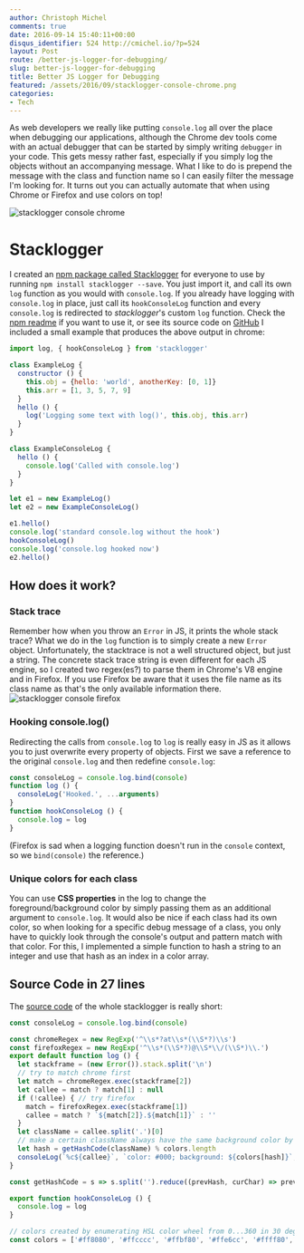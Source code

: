 ```yaml
---
author: Christoph Michel
comments: true
date: 2016-09-14 15:40:11+00:00
disqus_identifier: 524 http://cmichel.io/?p=524
layout: Post
route: /better-js-logger-for-debugging/
slug: better-js-logger-for-debugging
title: Better JS Logger for Debugging
featured: /assets/2016/09/stacklogger-console-chrome.png
categories:
- Tech
---
```

As web developers we really like putting `console.log` all over the place when debugging our applications, although the Chrome dev tools come with an actual debugger that can be started by simply writing `debugger` in your code. This gets messy rather fast, especially if you simply log the objects without an accompanying message. What I like to do is prepend the message with the class and function name so I can easily filter the message I'm looking for.
It turns out you can actually automate that when using Chrome or Firefox and use colors on top!

![stacklogger console chrome](http://cmichel.io/assets/2016/09/stacklogger-console-chrome.png)

# Stacklogger
I created an [npm package called Stacklogger](https://www.npmjs.com/package/stacklogger) for everyone to use by running `npm install stacklogger --save`. You just import it, and call its own `log` function as you would with `console.log`. If you already have logging with `console.log` in place, just call its `hookConsoleLog` function and every `console.log` is redirected to _stacklogger_'s custom `log` function. Check the [npm readme](https://www.npmjs.com/package/stacklogger) if you want to use it, or see its source code on [GitHub](https://github.com/MrToph/stacklogger)
I included a small example that produces the above output in chrome:
```javascript
import log, { hookConsoleLog } from 'stacklogger'

class ExampleLog {
  constructor () {
    this.obj = {hello: 'world', anotherKey: [0, 1]}
    this.arr = [1, 3, 5, 7, 9]
  }
  hello () {
    log('Logging some text with log()', this.obj, this.arr)
  }
}

class ExampleConsoleLog {
  hello () {
    console.log('Called with console.log')
  }
}

let e1 = new ExampleLog()
let e2 = new ExampleConsoleLog()

e1.hello()
console.log('standard console.log without the hook')
hookConsoleLog()
console.log('console.log hooked now')
e2.hello()
```
## How does it work?
### Stack trace
Remember how when you throw an `Error` in JS, it prints the whole stack trace? What we do in the `log` function is to simply create a new `Error` object. Unfortunately, the stacktrace is not a well structured object, but just a string. The concrete stack trace string is even different for each JS engine, so I created two regex(es?) to parse them in Chrome's V8 engine and in Firefox. If you use Firefox be aware that it uses the file name as its class name as that's the only available information there.
![stacklogger console firefox](http://cmichel.io/assets/2016/09/stacklogger-console-firefox.png)

### Hooking console.log()
Redirecting the calls from `console.log` to `log` is really easy in JS as it allows you to just overwrite every property of objects. First we save a reference to the original `console.log` and then redefine `console.log`:
```javascript
const consoleLog = console.log.bind(console)
function log () {
  consoleLog('Hooked.', ...arguments)
}
function hookConsoleLog () {
  console.log = log
}

```

(Firefox is sad when a logging function doesn't run in the `console` context, so we `bind(console)` the reference.)

### Unique colors for each class
You can use **CSS properties** in the log to change the foreground/background color by simply passing them as an additional argument to `console.log`. It would also be nice if each class had its own color, so when looking for a specific debug message of a class, you only have to quickly look through the console's output and pattern match with that color. For this, I implemented a simple function to hash a string to an integer and use that hash as an index in a color array.

## Source Code in 27 lines
The [source code](https://github.com/MrToph/stacklogger/blob/master/source/index.js) of the whole stacklogger is really short:
```javascript
const consoleLog = console.log.bind(console)

const chromeRegex = new RegExp('^\\s*?at\\s*(\\S*?)\\s')
const firefoxRegex = new RegExp('^\\s*(\\S*?)@\\S*\\/(\\S*)\\.')
export default function log () {
  let stackframe = (new Error()).stack.split('\n')
  // try to match chrome first
  let match = chromeRegex.exec(stackframe[2])
  let callee = match ? match[1] : null
  if (!callee) { // try firefox
    match = firefoxRegex.exec(stackframe[1])
    callee = match ? `${match[2]}.${match[1]}` : ''
  }
  let className = callee.split('.')[0]
  // make a certain className always have the same background color by computing a hash on it
  let hash = getHashCode(className) % colors.length
  consoleLog(`%c${callee}`, `color: #000; background: ${colors[hash]}`, ...arguments)
}

const getHashCode = s => s.split('').reduce((prevHash, curChar) => prevHash * 31 + curChar.charCodeAt(0), 0)

export function hookConsoleLog () {
  console.log = log
}

// colors created by enumerating HSL color wheel from 0...360 in 30 degree steps, with luminosity 75 and 90
const colors = ['#ff8080', '#ffcccc', '#ffbf80', '#ffe6cc', '#ffff80', '#ffffcc', '#bfff80', '#e6ffcc', '#80ff80', '#ccffcc', '#80ffbf', '#ccffe6', '#80ffff', '#ccffff', '#80bfff', '#cce5ff', '#8080ff', '#ccccff', '#bf80ff', '#e5ccff', '#ff80ff', '#ffccff', '#ff80bf', '#ffcce6']
```

